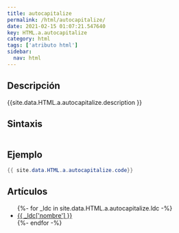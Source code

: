 ```yaml
---
title: autocapitalize
permalink: /html/autocapitalize/
date: 2021-02-15 01:07:21.547640
key: HTML.a.autocapitalize
category: html
tags: ['atributo html']
sidebar: 
  nav: html
---
```


## Descripción
{{site.data.HTML.a.autocapitalize.description }}

## Sintaxis
~~~html
~~~

## Ejemplo
~~~java
{{ site.data.HTML.a.autocapitalize.code}}
~~~

## Artículos
<ul>
{%- for _ldc in site.data.HTML.a.autocapitalize.ldc -%}
   <li>
       <a href="{{_ldc['url'] }}">{{ _ldc['nombre'] }}</a>
   </li>
{%- endfor -%}
</ul>
